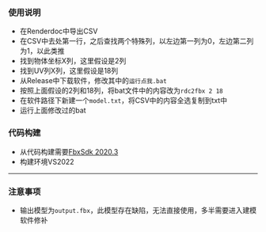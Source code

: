### 使用说明
+ 在Renderdoc中导出CSV
+ 在CSV中去处第一行，之后查找两个特殊列，以左边第一列为0，左边第二列为1，以此类推
+ 找到物体坐标X列，这里假设是2列
+ 找到UV列X列，这里假设是18列
+ 从Release中下载软件，修改其中的`运行点我.bat`
+ 按照上面假设的2列和18列，将bat文件中的内容改为`rdc2fbx 2 18`
+ 在软件路径下新建一个`model.txt`，将CSV中的内容全选复制到txt中
+ 运行上面修改过的bat
### 代码构建
+ 从代码构建需要[FbxSdk 2020.3](https://aps.autodesk.com/developer/overview/fbx-sdk)
+ 构建环境VS2022
---------------------------------------------------------------------
### 注意事项
+ 输出模型为`output.fbx`，此模型存在缺陷，无法直接使用，多半需要进入建模软件修补
